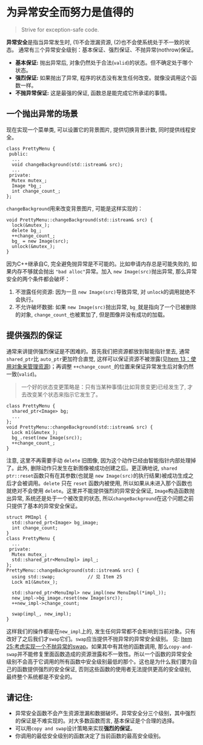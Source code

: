 # 为异常安全而努力是值得的

> Strive for exception-safe code.

**异常安全**是指当异常发生时, (1)不会泄漏资源, (2)也不会使系统处于不一致的状态。 通常有三个异常安全级别：基本保证、强烈保证、不抛异常(nothrow)保证。

* **基本保证:**  抛出异常后, 对象仍然处于合法(`valid`)的状态。但不确定处于哪个状态。
* **强烈保证:**  如果抛出了异常, 程序的状态没有发生任何改变。就像没调用这个函数一样。
* **不抛异常保证:**  这是最强的保证, 函数总是能完成它所承诺的事情。

## 一个抛出异常的场景

现在实现一个菜单类, 可以设置它的背景图片, 提供切换背景计数, 同时提供线程安全。

```
class PrettyMenu {
 public:
  ...
  void changeBackground(std::istream& src);
  ...
 private:
  Mutex mutex_;
  Image *bg_;
  int change_count_;
};
```

`changeBackground`用来改变背景图片, 可能是这样实现的：

```
void PrettyMenu::changeBackground(std::istream& src) {
  lock(&mutex_);
  delete bg_;
  ++change_count_;
  bg_ = new Image(src);
  unlock(&mutex_);
}
```

因为C++继承自C, 完全避免抛异常是不可能的。比如申请内存总是可能失败的, 如果内存不够就会抛出 `"bad alloc"`异常。加入 `new Image(src)`抛出异常, 那么异常安全的两个条件都会破坏：

1. 不泄露任何资源: 因为一旦 `new Image(src)`导致异常, 对 `unlock`的调用就绝不会执行。
2. 不允许破坏数据: 如果 `new Image(src)`抛出异常, `bg_`就是指向了一个已被删除的对象, `change_count_`也被累加了, 但是图像并没有成功的加载。

## 提供强烈的保证

通常来讲提供强烈保证是不困难的。首先我们把资源都放到智能指针里去, 通常 `shared_ptr`比 `auto_ptr`更加符合直觉,  这样可以保证资源不被泄露(见[Item 13：使用对象来管理资源](https://web.archive.org/web/20230531115732/https://harttle.land/2015/08/02/effective-cpp-13.html))；再调整 `++change_count_`的位置来保证异常发生后对象仍然一致(`valid`)。

> 一个好的状态变更策略是：只有当某种事情(比如背景变更)已经发生了, 才去改变某个状态来指示它发生了。

```
class PrettyMenu {
  shared_ptr<Image> bg;
  ...
};
void PrettyMenu::changeBackground(std::istream& src) {
  Lock m1(&mutex_);
  bg_.reset(new Image(src));
  ++change_count_;
}
```

注意, 这里不再需要手动 `delete` 旧图像, 因为这个动作已经由智能指针内部处理掉了。此外, 删除动作只发生在新图像被成功创建之后。更正确地说, `shared ptr::reset`函数只有在其参数(也就是 `new Image(src)`的执行结果)被成功生成之后才会被调用。`delete` 只在 `reset` 函数内被使用, 所以如果从未进入那个函数也就绝对不会使用 `delete`。这里并不能提供强烈的异常安全保证, `Image`构造函数抛出异常, 系统还是处于一个被改变的状态, 所以`changeBackground`在这个问题之前只提供了基本的异常安全保证。


```
struct PMImpl {
  std::shared_prt<Image> bg_image;
  int change_count;
}
class PrettyMenu {
  ...
 private:
  Mutex mutex_;
  std::shared_ptr<MenuImpl> impl_;
};
PrettyMenu::changeBackground(std::istream& src) {
  using std::swap;            // 见 Item 25
  Lock m1(&mutex_);

  std::shared_ptr<MenuImpl> new_impl(new MenuImpl(*impl_));
  new_impl->bg_image.reset(new Image(src));
  ++new_impl->change_count;

  swap(impl_, new_impl);
}
```
这样我们的操作都是在`new_impl`上的, 发生任何异常都不会影响到当前对象。只有改好了之后我们才`swap`它们。`swap`应当提供不抛异常的异常安全级别。 见: [Item 25:考虑实现一个不抛异常的swap](25.md)。如果其中有其他的函数调用, 那么`copy-and-swap`并不能修复里面函数造成的资源泄露和不一致性。所以一个函数的异常安全级别不会高于它调用的所有函数中安全级别最低的那个。这也是为什么我们要为自己的函数提供强烈的安全保证, 否则这些函数的使用者无法提供更高的安全级别, 最终整个系统都是不安全的。

## 请记住: 
- 异常安全函数不会产生资源泄漏和数据破坏。异常安全分三个级别，其中强烈的保证是不难实现的。对大多数函数而言, 基本保证是个合理的选择。
- 可以用`copy and swap`设计策略来实现**强烈的保证**。
- 你调用的最低安全级别的函数决定了当前函数的最高安全级别。